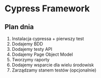 # Cypress Framework

## Plan dnia
1. Instalacja cypressa + pierwszy test
2. Dodajemy BDD
3. Dodajemy testy API
4. Dodajemy Page Object Model
5. Tworzymy raporty
6. Dodajemy wsparcie dla wielu środowisk
7. Zarządzamy stanem testów (opcjonalnie)
